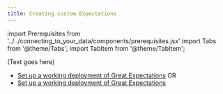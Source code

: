 ```yaml
---
title: Creating custom Expectations
---
```

import Prerequisites from '../../connecting_to_your_data/components/prerequisites.jsx'
import Tabs from '@theme/Tabs';
import TabItem from '@theme/TabItem';


(Text goes here)

<Prerequisites>

- [Set up a working deployment of Great Expectations](../../../tutorials/getting_started/intro.md)
OR
- [Set up a working deployment of Great Expectations](../../../tutorials/getting_started/intro.md)
    
</Prerequisites>

